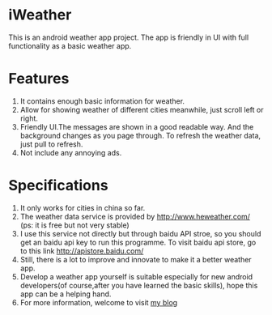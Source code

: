 # iWeather
This is an android weather app project. The app is friendly in UI with full functionality as a basic weather app. 
# Features 
1. It contains enough basic information for weather.
2. Allow for showing weather of different cities meanwhile, just scroll left or right. 
3. Friendly UI.The messages are shown in a good readable way. And the background changes as you page through.
   To refresh the weather data, just pull to refresh.
4. Not include any annoying ads.

# Specifications
1. It only works for cities in china so far.
2. The weather data service is provided by http://www.heweather.com/ (ps: it is free but not very stable)
3. I use this service not directly but through baidu API stroe, so you should get an baidu api key to run this programme.
   To visit baidu api store, go to this link http://apistore.baidu.com/
4. Still, there is a lot to improve and innovate to make it a better weather app.
5. Develop a weather app yourself is suitable especially for new android developers(of course,after you have learned the basic skills), hope this app can be a helping hand.
6. For more information, welcome to visit [my blog](http://blog.csdn.net/mzc186)
